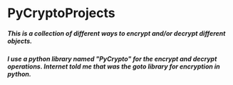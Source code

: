 # PyCryptoProjects

##### This is a collection of different ways to encrypt and/or decrypt different objects.
##### I use a python library named "PyCrypto" for the encrypt and decrypt operations. Internet told me that was the goto library for encryption in python.
